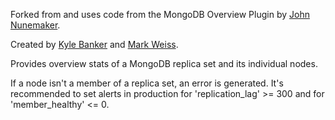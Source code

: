 Forked from and uses code from the MongoDB Overview Plugin by [John Nunemaker](http://railstips.org/blog/archives/2010/07/13/mongo-scout-plugins/).

Created by [Kyle Banker](https://github.com/banker) and [Mark Weiss](https://github.com/marksweiss).

Provides overview stats of a MongoDB replica set and its individual nodes.

If a node isn't a member of a replica set, an error is generated. It's recommended to set alerts in production for 'replication_lag' >= 300 and for 'member_healthy' <= 0.
